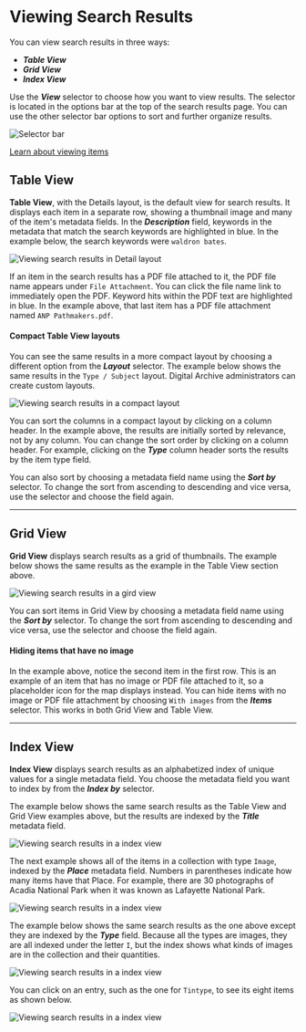# Viewing Search Results

You can view search results in three ways:

- **_Table View_**
- **_Grid View_**
- **_Index View_**

Use the **_View_** selector to choose how you want to view results. The selector is located in the options bar at the top of
the search results page. You can use the other selector bar options to sort and further organize results.

![Selector bar](viewing-search-results-1.jpg)

[Learn about viewing items](/user/viewing-items)

## Table View

**Table View**, with the Details layout, is the default view for search results. It displays each item in 
a separate row, showing a thumbnail image and many of the item's metadata fields. In the
**_Description_** field, keywords in the metadata that match the
search keywords are highlighted in blue. In the example below, the search keywords were `waldron bates`.

![Viewing search results in Detail layout](viewing-search-results-3.jpg)

If an item in the search results has a PDF file attached to it, the PDF file name appears under
`File Attachment`. You can click the file name link to immediately open the PDF. Keyword hits within the
PDF text are highlighted in blue. In the example above, that last item has a PDF file attachment named
`ANP Pathmakers.pdf`.

#### Compact Table View layouts

You can see the same results in a more compact layout by choosing a different option from the **_Layout_** selector.
The example below shows the same results in the `Type / Subject` layout. Digital Archive administrators can create custom layouts. 

![Viewing search results in a compact layout](viewing-search-results-4.jpg)

You can sort the columns in a compact layout by clicking on a column header. In the example above, the
results are initially sorted by relevance, not by any column. You can change the sort order by clicking on a column header. For example, clicking on the **_Type_** column header sorts the results by the item type field. 

You can also sort by choosing a metadata field
name using the **_Sort by_** selector. To change the sort from ascending to descending and vice versa,
use the selector and choose the field again.

---

## Grid View

**Grid View** displays search results as a grid of thumbnails. The example below shows the same results
as the example in the Table View section above.

![Viewing search results in a gird view](viewing-search-results-5.jpg)

You can sort items in Grid View by choosing a metadata field name using the **_Sort by_** selector.
To change the sort from ascending to descending and vice versa, use the selector and choose the field again.

#### Hiding items that have no image

In the example above, notice the second item in the first row. This is an example of an item that has no image or PDF file attached to it, so a placeholder icon for the map displays instead. You can hide items with no image or PDF file attachment by choosing `With images` from the **_Items_** selector. This works in both Grid View and Table View.

---

## Index View

**Index View** displays search results as an alphabetized index of unique values for a single metadata field. You choose the metadata field you want to index by from the **_Index by_** selector.

The example below shows the same search results as the Table View and Grid View examples above, but the results are indexed by the **_Title_** metadata field.

![Viewing search results in a index view](viewing-search-results-6.jpg)

The next example shows all of the items in a collection with type `Image`, indexed by the **_Place_** metadata field.
Numbers in parentheses indicate how many items have that Place. For example, there are 30 photographs of Acadia
National Park when it was known as Lafayette National Park.

![Viewing search results in a index view](viewing-search-results-7.jpg)

The example below shows the same search results as the one above except they are indexed by the **_Type_** field.
Because all the types are images, they are all indexed under the letter `I`, but the index shows what kinds of
images are in the collection and their quantities.

![Viewing search results in a index view](viewing-search-results-8.jpg)

 You can click on an entry, such as the one for `Tintype`, to see its eight items as shown below.

![Viewing search results in a index view](viewing-search-results-9.jpg)
